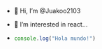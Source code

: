 - 👋 Hi, I’m @Juakoo2103
- 👀 I’m interested in react...

- ```js
  console.log("Hola mundo!")

  ```
<!---
Juakoo2103/Juakoo2103 is a ✨ special ✨ repository because its `README.md` (this file) appears on your GitHub profile.
You can click the Preview link to take a look at your changes.
--->
